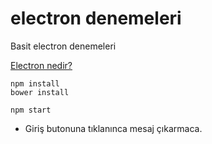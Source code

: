 # electron denemeleri
Basit electron denemeleri

[Electron nedir?](https://electronjs.org)


```
npm install
bower install

npm start
```

* Giriş butonuna tıklanınca mesaj çıkarmaca.